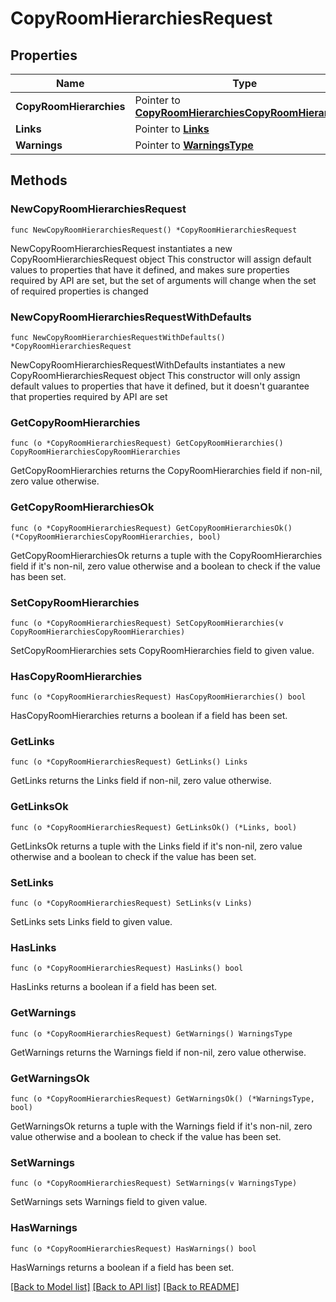# CopyRoomHierarchiesRequest

## Properties

Name | Type | Description | Notes
------------ | ------------- | ------------- | -------------
**CopyRoomHierarchies** | Pointer to [**CopyRoomHierarchiesCopyRoomHierarchies**](CopyRoomHierarchiesCopyRoomHierarchies.md) |  | [optional] 
**Links** | Pointer to [**Links**](Links.md) |  | [optional] 
**Warnings** | Pointer to [**WarningsType**](WarningsType.md) |  | [optional] 

## Methods

### NewCopyRoomHierarchiesRequest

`func NewCopyRoomHierarchiesRequest() *CopyRoomHierarchiesRequest`

NewCopyRoomHierarchiesRequest instantiates a new CopyRoomHierarchiesRequest object
This constructor will assign default values to properties that have it defined,
and makes sure properties required by API are set, but the set of arguments
will change when the set of required properties is changed

### NewCopyRoomHierarchiesRequestWithDefaults

`func NewCopyRoomHierarchiesRequestWithDefaults() *CopyRoomHierarchiesRequest`

NewCopyRoomHierarchiesRequestWithDefaults instantiates a new CopyRoomHierarchiesRequest object
This constructor will only assign default values to properties that have it defined,
but it doesn't guarantee that properties required by API are set

### GetCopyRoomHierarchies

`func (o *CopyRoomHierarchiesRequest) GetCopyRoomHierarchies() CopyRoomHierarchiesCopyRoomHierarchies`

GetCopyRoomHierarchies returns the CopyRoomHierarchies field if non-nil, zero value otherwise.

### GetCopyRoomHierarchiesOk

`func (o *CopyRoomHierarchiesRequest) GetCopyRoomHierarchiesOk() (*CopyRoomHierarchiesCopyRoomHierarchies, bool)`

GetCopyRoomHierarchiesOk returns a tuple with the CopyRoomHierarchies field if it's non-nil, zero value otherwise
and a boolean to check if the value has been set.

### SetCopyRoomHierarchies

`func (o *CopyRoomHierarchiesRequest) SetCopyRoomHierarchies(v CopyRoomHierarchiesCopyRoomHierarchies)`

SetCopyRoomHierarchies sets CopyRoomHierarchies field to given value.

### HasCopyRoomHierarchies

`func (o *CopyRoomHierarchiesRequest) HasCopyRoomHierarchies() bool`

HasCopyRoomHierarchies returns a boolean if a field has been set.

### GetLinks

`func (o *CopyRoomHierarchiesRequest) GetLinks() Links`

GetLinks returns the Links field if non-nil, zero value otherwise.

### GetLinksOk

`func (o *CopyRoomHierarchiesRequest) GetLinksOk() (*Links, bool)`

GetLinksOk returns a tuple with the Links field if it's non-nil, zero value otherwise
and a boolean to check if the value has been set.

### SetLinks

`func (o *CopyRoomHierarchiesRequest) SetLinks(v Links)`

SetLinks sets Links field to given value.

### HasLinks

`func (o *CopyRoomHierarchiesRequest) HasLinks() bool`

HasLinks returns a boolean if a field has been set.

### GetWarnings

`func (o *CopyRoomHierarchiesRequest) GetWarnings() WarningsType`

GetWarnings returns the Warnings field if non-nil, zero value otherwise.

### GetWarningsOk

`func (o *CopyRoomHierarchiesRequest) GetWarningsOk() (*WarningsType, bool)`

GetWarningsOk returns a tuple with the Warnings field if it's non-nil, zero value otherwise
and a boolean to check if the value has been set.

### SetWarnings

`func (o *CopyRoomHierarchiesRequest) SetWarnings(v WarningsType)`

SetWarnings sets Warnings field to given value.

### HasWarnings

`func (o *CopyRoomHierarchiesRequest) HasWarnings() bool`

HasWarnings returns a boolean if a field has been set.


[[Back to Model list]](../README.md#documentation-for-models) [[Back to API list]](../README.md#documentation-for-api-endpoints) [[Back to README]](../README.md)



